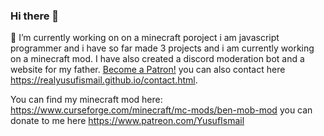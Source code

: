 ### Hi there 👋
 🔭 I’m currently working on on a minecraft poroject 
i am javascript programmer and i have so far made 3 projects and i am currently working on a minecraft mod. I have also created a discord moderation bot and a website for my father.
<a href="https://www.patreon.com/bePatron?u=52835096" data-patreon-widget-type="become-patron-button">Become a Patron!</a><script async src="https://c6.patreon.com/becomePatronButton.bundle.js"></script>
you can also contact here https://realyusufismail.github.io/contact.html.


You can find my minecraft mod here: https://www.curseforge.com/minecraft/mc-mods/ben-mob-mod
you can donate to me here https://www.patreon.com/YusufIsmail
